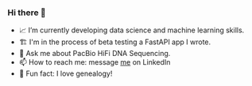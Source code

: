 ### Hi there 👋

- 📈 I’m currently developing data science and machine learning skills.
- 🏗️ I'm in the process of beta testing a FastAPI app I wrote.
- 🧬 Ask me about PacBio HiFi DNA Sequencing.
- 📫 How to reach me: message [me](https://www.linkedin.com/in/ammon-knaupp/) on LinkedIn
- 🌳 Fun fact: I love genealogy!
